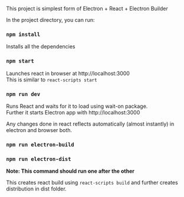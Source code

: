 This project is simplest form of Electron + React + Electron Builder

In the project directory, you can run:

### `npm install`

Installs all the dependencies <br />

### `npm start`

Launches react in browser at http://localhost:3000<br />
This is similar to `react-scripts start`

### `npm run dev`

Runs React and waits for it to load using wait-on package.<br />
Further it starts Electron app with http://localhost:3000

Any changes done in react reflects automatically (almost instantly) in electron and browser both.

### `npm run electron-build`
### `npm run electron-dist`

**Note: This command should run one after the other**

This creates react build using `react-scripts build` and further creates distribution in dist folder.